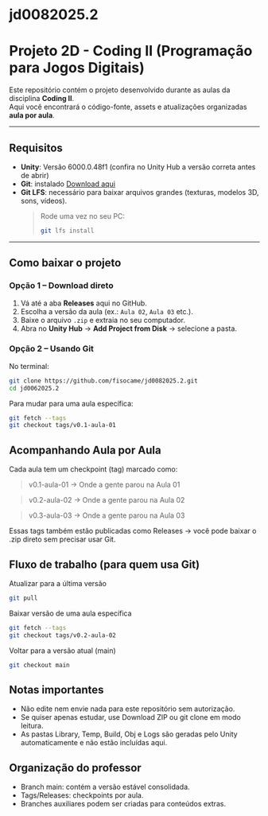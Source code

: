 # jd0082025.2

# Projeto 2D - Coding II (Programação para Jogos Digitais)

Este repositório contém o projeto desenvolvido durante as aulas da disciplina **Coding II**.  
Aqui você encontrará o código-fonte, assets e atualizações organizadas **aula por aula**.

---

## Requisitos

- **Unity**: Versão 6000.0.48f1 (confira no Unity Hub a versão correta antes de abrir)  
- **Git**: instalado [Download aqui](https://git-scm.com/downloads)  
- **Git LFS**: necessário para baixar arquivos grandes (texturas, modelos 3D, sons, vídeos).  
  > Rode uma vez no seu PC:  
  > ```bash
  > git lfs install
  > ```

---

## Como baixar o projeto

### Opção 1 – Download direto
1. Vá até a aba **Releases** aqui no GitHub.  
2. Escolha a versão da aula (ex.: `Aula 02`, `Aula 03` etc.).  
3. Baixe o arquivo `.zip` e extraia no seu computador.  
4. Abra no **Unity Hub** → **Add Project from Disk** → selecione a pasta.

### Opção 2 – Usando Git

No terminal:
```bash
git clone https://github.com/fisocame/jd0082025.2.git
cd jd0062025.2
```

Para mudar para uma aula específica:

```bash
git fetch --tags
git checkout tags/v0.1-aula-01
```

## **Acompanhando Aula por Aula**

Cada aula tem um checkpoint (tag) marcado como:

> v0.1-aula-01 → Onde a gente parou na Aula 01

> v0.2-aula-02 → Onde a gente parou na Aula 02

> v0.3-aula-03 → Onde a gente parou na Aula 03

Essas tags também estão publicadas como Releases → você pode baixar o .zip direto sem precisar usar Git.

## **Fluxo de trabalho (para quem usa Git)**

Atualizar para a última versão
```bash
git pull
```
Baixar versão de uma aula específica
```bash
git fetch --tags
git checkout tags/v0.2-aula-02
```
Voltar para a versão atual (main)
```bash
git checkout main
```

## **Notas importantes**

- Não edite nem envie nada para este repositório sem autorização.
- Se quiser apenas estudar, use Download ZIP ou git clone em modo leitura.
- As pastas Library, Temp, Build, Obj e Logs são geradas pelo Unity automaticamente e não estão incluídas aqui.

## **Organização do professor**

- Branch main: contém a versão estável consolidada.
- Tags/Releases: checkpoints por aula.
- Branches auxiliares podem ser criadas para conteúdos extras.

